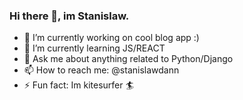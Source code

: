 ### Hi there 👋, im Stanislaw.


- 🔭 I’m currently working on cool blog app :)
- 🌱 I’m currently learning JS/REACT
- 💬 Ask me about  anything related to Python/Django
- 📫 How to reach me: @stanislawdann
- ⚡ Fun fact: Im kitesurfer 🏄


